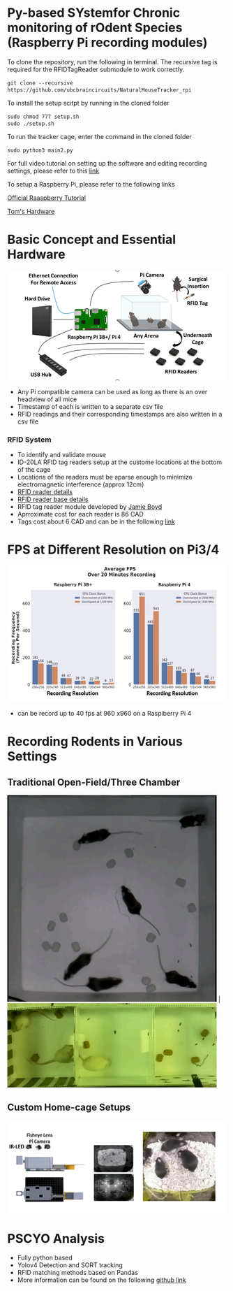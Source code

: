 # Py-based SYstemfor Chronic monitoring of rOdent Species (Raspberry Pi recording modules)

To clone the repository, run the following in terminal. The recursive tag is required for the RFIDTagReader submodule to work correctly.
```
git clone --recursive https://github.com/ubcbraincircuits/NaturalMouseTracker_rpi
```
To install the setup scitpt by running in the cloned folder

```
sudo chmod 777 setup.sh
sudo ./setup.sh
```
To run the tracker cage, enter the command in the cloned folder
```
sudo python3 main2.py
```

For full video tutorial on setting up the software and editing recording settings, please refer to this [link](https://www.sparkfun.com/products/9416)

To setup a Raspberry Pi, please refer to the following links

[Official Raaspberry Tutorial](https://www.youtube.com/watch?v=wjWZhV1v3Pk)

[Tom's Hardware](https://www.tomshardware.com/reviews/raspberry-pi-set-up-how-to,6029.html)


# Basic Concept and Essential Hardware
![](concept.png)
- Any Pi compatible camera can be used as long as there is an over headview of all mice
- Timestamp of each is written to a separate csv file
- RFID readings and their corresponding timestamps are also written in a csv file

### RFID System
- To identify and validate mouse 
- ID-20LA RFID tag readers setup at the custome locations at the bottom of the cage
- Locations of the readers must be sparse enough to minimize electromagnetic interference (approx 12cm)
- [RFID reader details](https://www.sparkfun.com/products/11828)
- [RFID reader base details](https://www.sparkfun.com/products/9963)
- RFID tag reader module developed by [Jamie Boyd](https://github.com/jamieboyd/RFIDTagReader)
- Aprroximate cost for each reader is 86 CAD
- Tags cost about 6 CAD and can be in the following [link](https://www.sparkfun.com/products/9416)


# FPS at Different Resolution on Pi3/4 
![](fps.png)
- can be record up to 40 fps at 960 x960 on a Raspiberry Pi 4

# Recording Rodents in Various Settings

## Traditional Open-Field/Three Chamber
![](open_field.PNG) | ![](three_chamber.PNG)

## Custom Home-cage Setups
![](home_cage_example.PNG)

# PSCYO Analysis 
- Fully python based
- Yolov4 Detection and SORT tracking
- RFID matching methods based on Pandas
- More information can be found on the following [github link](https://github.com/tf4ong/PSYCO)



